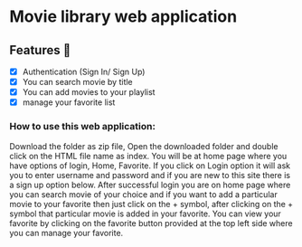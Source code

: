 # Movie library web application

## Features	:briefcase:
- [x] Authentication (Sign In/ Sign Up)
- [x] You can search movie by title
- [x] You can add movies to your playlist
- [x] manage your favorite list

### How to use this web application:
Download the folder as zip file,
Open the downloaded folder and double click on the HTML file name as index.
You will be at home page where you have options of login, Home, Favorite.
If you click on Login option it will ask you to enter username and password and if you are new to this site there is a sign up option below.
After successful login you are on home page where you can search movie of your choice and if you want to add a particular movie to your favorite then just
click on the + symbol, after clicking on the + symbol that particular movie is added in your favorite.
You can view your favorite by clicking on the favorite button provided at the top left side where you can manage your favorite.


